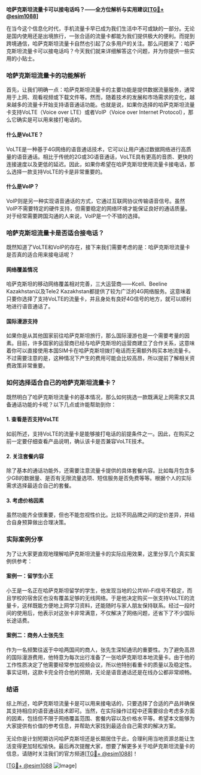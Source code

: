 **哈萨克斯坦流量卡可以接电话吗？——全方位解析与实用建议[[TG💪+ @esim1088](https://t.me/s/esim1088)]**

在当今这个信息化时代，手机流量卡早已成为我们生活中不可或缺的一部分。无论是国内使用还是出境旅行，一张合适的流量卡都能为我们提供极大的便利。而提到跨境通信，哈萨克斯坦流量卡自然也引起了众多用户的关注。那么问题来了：哈萨克斯坦流量卡可以接电话吗？今天我们就来详细解答这个问题，并为你提供一些实用的小贴士。

### 哈萨克斯坦流量卡的功能解析

首先，让我们明确一点：哈萨克斯坦流量卡的主要功能是提供数据流量服务，通常用于上网、观看视频或下载文件等。然而，随着技术的发展和市场需求的变化，越来越多的流量卡开始支持语音通话功能。也就是说，如果你选择的哈萨克斯坦流量卡支持VoLTE（Voice over LTE）或者VoIP（Voice over Internet Protocol），那么它确实是可以用来接打电话的。

#### 什么是VoLTE？
VoLTE是一种基于4G网络的语音通话技术，它可以让用户通过数据网络进行高质量的语音通话。相比于传统的2G或3G语音通话，VoLTE具有更高的音质、更快的连接速度以及更低的延迟。因此，如果你希望在哈萨克斯坦使用流量卡接电话，那么选择一款支持VoLTE的卡是非常重要的。

#### 什么是VoIP？
VoIP则是另一种实现语音通话的方式，它通过互联网协议传输语音信号。虽然VoIP不需要特定的硬件支持，但需要稳定的网络环境才能保证良好的通话质量。对于经常需要跨国沟通的人来说，VoIP是一个不错的选择。

### 哈萨克斯坦流量卡是否适合接电话？

既然知道了VoLTE和VoIP的存在，接下来我们需要考虑的是：哈萨克斯坦流量卡是否真的适合用来接电话呢？

#### 网络覆盖情况
哈萨克斯坦的移动网络覆盖相对完善，三大运营商——Kcell、Beeline Kazakhstan以及Tele2 Kazakhstan都提供了较为广泛的4G网络服务。这意味着只要你选择了支持VoLTE的流量卡，并且身处有良好4G信号的地方，就可以顺利地进行语音通话了。

#### 国际漫游支持
如果你是从其他国家前往哈萨克斯坦旅行，那么国际漫游也是一个需要考量的因素。目前，许多国家的运营商已经与哈萨克斯坦的运营商建立了合作关系，这意味着你可以直接使用本国SIM卡在哈萨克斯坦拨打电话而无需额外购买本地流量卡。不过需要注意的是，这种情况下产生的费用可能会比较高昂，所以提前了解相关资费政策非常重要。

### 如何选择适合自己的哈萨克斯坦流量卡？

既然明白了哈萨克斯坦流量卡的基本情况，那么如何挑选一款既满足上网需求又具备通话功能的卡呢？以下几点或许能帮助到你：

#### 1. 查看是否支持VoLTE
如前所述，支持VoLTE的流量卡是能够接打电话的前提条件之一。因此，在购买之前一定要仔细查看产品说明，确认该卡是否兼容VoLTE技术。

#### 2. 关注套餐内容
除了基本的通话功能外，还需要注意流量卡提供的具体套餐内容。比如每月包含多少GB的数据量、是否有无限流量选项、短信服务是否免费等等。根据个人的实际需求选择最适合自己的套餐。

#### 3. 考虑价格因素
虽然功能齐全很重要，但也不能忽视性价比。比较不同品牌之间的定价差异，并结合自身预算做出合理决策。

### 实际案例分享

为了让大家更直观地理解哈萨克斯坦流量卡的实际应用效果，这里分享几个真实案例供参考：

#### 案例一：留学生小王
小王是一名正在哈萨克斯坦留学的学生，他发现当地的公共Wi-Fi信号不稳定，而且学校的宿舍区也没有覆盖足够的无线网络。于是他决定购买一张支持VoLTE的流量卡，这样既能方便地上网学习资料，还能随时与家人朋友保持联系。经过一段时间的使用后，他表示对这张卡非常满意，不仅解决了网络问题，还省下了不少国际长途话费。

#### 案例二：商务人士张先生
作为一名频繁往返于中哈两国间的商人，张先生深知通讯的重要性。为了避免高昂的国际漫游费用，他特意为每次出行准备了一张哈萨克斯坦本地流量卡。由于他的工作性质决定了他需要经常参加视频会议，所以他特别看重卡的质量以及稳定性。事实证明，这款卡完全符合他的预期，无论是语音通话还是在线办公都非常顺畅。

### 结语

综上所述，哈萨克斯坦流量卡是可以用来接电话的，只要选择了合适的产品并确保其支持相应的语音通话技术即可。当然，在实际操作过程中还需要综合考虑多方面的因素，包括但不限于网络覆盖范围、套餐内容以及价格水平等。希望本文能够为大家提供有价值的参考信息，并帮助大家找到最适合自己需求的解决方案。

无论你是计划短期访问哈萨克斯坦还是长期居住于此，合理利用当地资源总能让生活变得更加轻松愉快。最后再次提醒大家，想要了解更多关于哈萨克斯坦流量卡的信息，请随时关注我们的官方频道[[TG💪+ @esim1088](https://t.me/s/esim1088)]！

[[TG💪+ @esim1088](https://t.me/s/esim1088) ![Image](https://i.postimg.cc/4NQfJmqS/Snipaste-2025-05-13-00-14-12.png)]